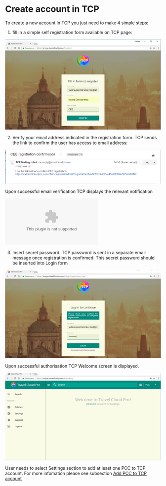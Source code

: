 # Create account in TCP

To create a new account in TCP you just need to make 4 simple steps:

1. fill in a simple self registration form available on TCP page:

![](../../.gitbook/assets/registration-form.png)

2. Verify your email address indicated in the registration form. TCP sends the link to confirm the user has access to email address:

 ![](../../.gitbook/assets/emailverification.png)

Upon successful email verification TCP displays the relevant notification

![](../../.gitbook/assets/registrationsuccessfulpng.bin)

3. Insert secret password. TCP password is sent in a separate email message once registration is confirmed. This secret password should be inserted into Login form

![](../../.gitbook/assets/loginform.png)

Upon successful authorisation TCP Welcome screen is displayed.

![](../../.gitbook/assets/welcomescreen.png)

User needs to select Settings section to add at least one PCC to TCP account. For more infomation please see subsection [Add PCC to TCP account](../settings/add-pcc-to-tcp-account.md)

